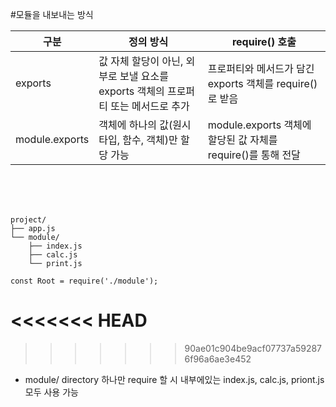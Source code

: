 #모듈을 내보내는 방식

|구분|정의 방식|require() 호출|
|------|---|---|
|exports|값 자체 할당이 아닌, 외부로 보낼 요소를 exports 객체의 프로퍼티 또는 메서드로 추가|프로퍼티와 메서드가 담긴 exports 객체를 require()로 받음|
|module.exports|객체에 하나의 값(원시 타입, 함수, 객체)만 할당 가능|module.exports 객체에 할당된 값 자체를 require()를 통해 전달|

<br/>
<br/>
<br/>



```
project/
├── app.js
└── module/
    ├── index.js
    ├── calc.js
    └── print.js

const Root = require('./module');
```
<<<<<<< HEAD
<br/>
=======



>>>>>>> 90ae01c904be9acf07737a592876f96a6ae3e452
* module/ directory 하나만 require 할 시 내부에있는 index.js, calc.js, priont.js 모두 사용 가능
